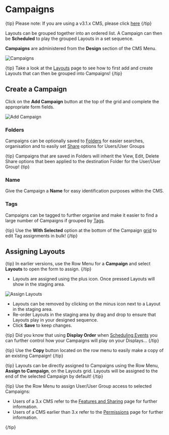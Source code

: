 <!--toc=layouts-->

# Campaigns

{tip}
Please note: If you are using a v3.1.x CMS, please click [here](layouts_campaigns.html)
{/tip}

Layouts can be grouped together into an ordered list. A Campaign can then be **Scheduled** to play the grouped Layouts in a set sequence.

**Campaigns** are administered from the **Design** section of the CMS Menu. 

![Campaigns](img/v3_layouts_campaigns_grid.png)

{tip}
Take a look at the [Layouts](layouts.html) page to see how to first add and create Layouts that can then be grouped into Campaigns!
{/tip}

## Create a Campaign

Click on the **Add Campaign** button at the top of the grid and complete the appropriate form fields.

![Add Campaign](img/v3_layouts_campaign_add.png)

### Folders

Campaigns can be optionally saved to [Folders](tour_folders.html) for easier searches, organisation and to easily set [Share](users_features_and_sharing.html) options for Users/User Groups

{tip}
Campaigns that are saved in Folders will inherit the View, Edit, Delete Share options that been applied to the destination Folder for the User/User Group!
{tip}

### Name

Give the Campaign a **Name** for easy identification purposes within the CMS.

### Tags

Campaigns can be tagged to further organise and make it easier to find a large number of Campaigns if grouped by [Tags](tour_tags.html).

{tip}
Use the **With Selected** option at the bottom of the Campaign [grid](tour_grids.html) to edit Tag assignments in bulk!
{/tip}

## Assigning Layouts

{tip}
In earlier versions, use the Row Menu for a **Campaign** and select **Layouts** to open the form to assign.
{/tip}

- Layouts are assigned using the plus icon. Once pressed Layouts will show in the staging area. 


![Assign Layouts](img/v3_campaigns_assign_layouts.png)

- Layouts can be removed by clicking on the minus icon next to a Layout in the staging area.
- Re-order Layouts in the staging area by drag and drop to ensure that Layouts play in your designed sequence.
- Click **Save** to keep changes.

{tip}
Did you know that using **Display Order** when [Scheduling Events](scheduling_events.html) you can further control how your Campaigns will play on your Displays…
{/tip}

{tip}
Use the **Copy** button located on the row menu to easily make a copy of an existing Campaign!
{/tip}

{tip}
Layouts can be directly assigned to Campaigns using the Row Menu, **Assign to Campaign**, on the Layouts grid. Layouts will be assigned to the end of the selected Campaign by default!
{/tip}

{tip}
Use the Row Menu to assign User/User Group access to selected Campaigns:

- Users of a 3.x CMS refer to the [Features and Sharing](users_features_and_sharing.html) page for further information.
- Users of a CMS earlier than 3.x refer to the [Permissions](users_permissions.html) page for further information.

{/tip}
